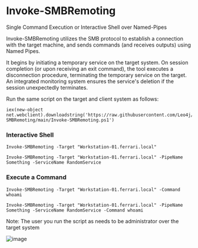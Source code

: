 # Invoke-SMBRemoting
Single Command Execution or Interactive Shell over Named-Pipes

Invoke-SMBRemoting utilizes the SMB protocol to establish a connection with the target machine, and sends commands (and receives outputs) using Named Pipes.

It begins by initiating a temporary service on the target system. On session completion (or upon receiving an exit command), the tool executes a disconnection procedure, terminating the temporary service on the target. An integrated monitoring system ensures the service's deletion if the session unexpectedly terminates.

Run the same script on the target and client system as follows:

```
iex(new-object net.webclient).downloadstring('https://raw.githubusercontent.com/Leo4j/Invoke-SMBRemoting/main/Invoke-SMBRemoting.ps1')
```

### Interactive Shell
```
Invoke-SMBRemoting -Target "Workstation-01.ferrari.local"
```
```
Invoke-SMBRemoting -Target "Workstation-01.ferrari.local" -PipeName Something -ServiceName RandomService
```

### Execute a Command
```
Invoke-SMBRemoting -Target "Workstation-01.ferrari.local" -Command whoami
```
```
Invoke-SMBRemoting -Target "Workstation-01.ferrari.local" -PipeName Something -ServiceName RandomService -Command whoami
```

Note: The user you run the script as needs to be administrator over the target system

![image](https://github.com/Leo4j/Invoke-SMBRemoting/assets/61951374/8415c30a-14f8-44a8-b3f4-840fbebc3c4e)
